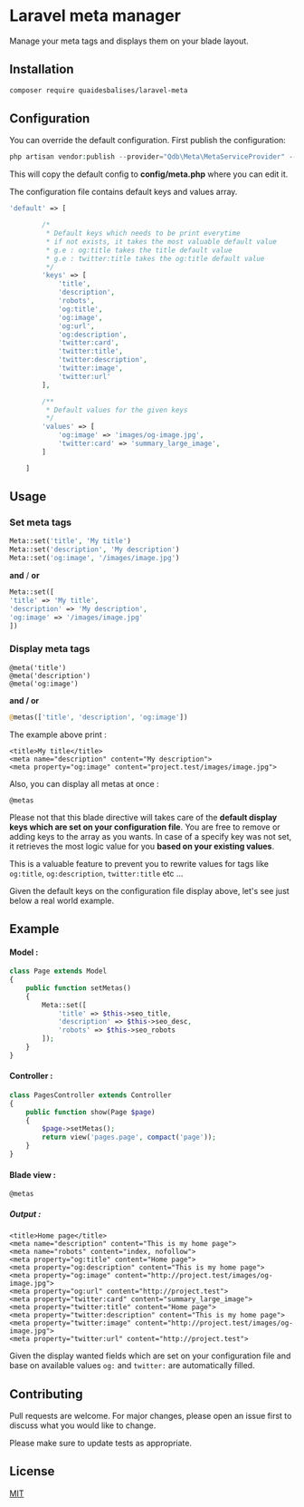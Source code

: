 # Laravel meta manager

Manage your meta tags and displays them on your blade layout.  

## Installation


```bash
composer require quaidesbalises/laravel-meta
```


## Configuration

You can override the default configuration. First publish the configuration:

```php
php artisan vendor:publish --provider="Qdb\Meta\MetaServiceProvider" --tag=config
````
This will copy the default config to **config/meta.php** where you can edit it.

The configuration file contains default keys and values array.

```php
'default' => [

		/*
		 * Default keys which needs to be print everytime
		 * if not exists, it takes the most valuable default value
		 * g.e : og:title takes the title default value
		 * g.e : twitter:title takes the og:title default value
		 */
		'keys' => [
			'title',
			'description',
			'robots',
			'og:title',
			'og:image',
			'og:url',
			'og:description',
			'twitter:card',
			'twitter:title',
			'twitter:description',
			'twitter:image',
			'twitter:url'
		],

		/**
		 * Default values for the given keys
		 */
		'values' => [
			'og:image' => 'images/og-image.jpg',
			'twitter:card' => 'summary_large_image',
		]

	]

```



## Usage

### Set meta tags

```php
Meta::set('title', 'My title')
Meta::set('description', 'My description')
Meta::set('og:image', '/images/image.jpg')
````

**and** / **or**

```php
Meta::set([
'title' => 'My title',
'description' => 'My description',
'og:image' => '/images/image.jpg'
])
```


### Display meta tags

```
@meta('title') 
@meta('description')
@meta('og:image')
```

**and / or**

```php
@metas(['title', 'description', 'og:image'])
```



The example above print :

```
<title>My title</title>
<meta name="description" content="My description">
<meta property="og:image" content="project.test/images/image.jpg">

```

Also, you can display all metas at once :

```
@metas 
```

Please not that this blade directive will takes care of the **default display keys which are set on your configuration file**. You are free to remove or adding keys to the array as you wants. In case of a specify key was not set, it retrieves the most logic value for you **based on your existing values**.

This is a valuable feature to prevent you to rewrite values for tags like ```og:title```, ```og:description```, ```twitter:title``` etc ...

Given the default keys on the configuration file display above, let's see just below a real world example.


## Example


#### Model :

```php
class Page extends Model
{
	public function setMetas()
	{
		Meta::set([
			'title' => $this->seo_title,
			'description' => $this->seo_desc,
			'robots' => $this->seo_robots
		]);
	}
}
```

#### Controller :

```php
class PagesController extends Controller
{
	public function show(Page $page)
	{
		$page->setMetas();
		return view('pages.page', compact('page'));
	}
}
```

#### Blade view :

```
@metas
```

##### Output :

```
<title>Home page</title>
<meta name="description" content="This is my home page">
<meta name="robots" content="index, nofollow">
<meta property="og:title" content="Home page">
<meta property="og:description" content="This is my home page">
<meta property="og:image" content="http://project.test/images/og-image.jpg">
<meta property="og:url" content="http://project.test">
<meta property="twitter:card" content="summary_large_image">
<meta property="twitter:title" content="Home page">
<meta property="twitter:description" content="This is my home page">
<meta property="twitter:image" content="http://project.test/images/og-image.jpg">
<meta property="twitter:url" content="http://project.test">
```


Given the display wanted fields which are set on your configuration file and base on available values  ```og:``` and ```twitter:``` are automatically filled.  

 

## Contributing
Pull requests are welcome. For major changes, please open an issue first to discuss what you would like to change.

Please make sure to update tests as appropriate.

## License
[MIT](https://choosealicense.com/licenses/mit/)